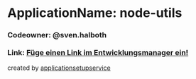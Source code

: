 # __ApplicationName:__ node-utils

### __Codeowner:__ @sven.halboth<br/><br/>__Link:__ [Füge einen Link im Entwicklungsmanager ein!](https://manager.marcapo.com/entwicklungsmanagerv2/#/deployment/deploymentprojects?applications=5cd557acf04d33000185d469)



created by [applicationsetupservice](https://git.marcapo.com/marcapo/ts-components-templates)  
